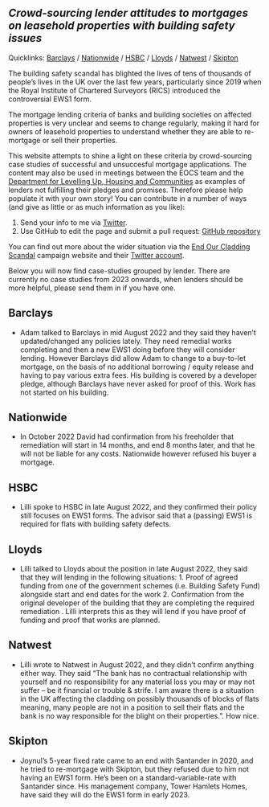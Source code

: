 _Crowd-sourcing lender attitudes to mortgages on leasehold properties with building safety issues_
-------------------------------

Quicklinks: [Barclays](https://jimshady.github.io/leaseholdmortgages/#barclays) / [Nationwide](https://jimshady.github.io/leaseholdmortgages/#nationwide) / [HSBC](https://jimshady.github.io/leaseholdmortgages/#hsbc) / [Lloyds](https://jimshady.github.io/leaseholdmortgages/#lloyds) / [Natwest](https://jimshady.github.io/leaseholdmortgages/#natwest) / [Skipton](https://jimshady.github.io/leaseholdmortgages/#skipton)

The building safety scandal has blighted the lives of tens of thousands of people’s lives in the UK over the last few years, particularly since 2019 when the Royal Institute of Chartered Surveyors (RICS) introduced the controversial EWS1 form.

The mortgage lending criteria of banks and building societies on affected properties is very unclear and seems to change regularly, making it hard for owners of leasehold properties to understand whether they are able to re-mortgage or sell their properties. 

This website attempts to shine a light on these criteria by crowd-sourcing case studies of successful and unsuccesful mortgage applications. The content may also be used in meetings between the EOCS team and the [Department for Levelling Up, Housing and Communities](https://www.gov.uk/government/organisations/department-for-levelling-up-housing-and-communities) as examples of lenders not fulfilling their pledges and promises. Therefore please help populate it with your own story! You can contribute in a number of ways (and give as little or as much information as you like):

1. Send your info to me via [Twitter](https://twitter.com/TheRealJimShady).
2. Use GitHub to edit the page and submit a pull request: [GitHub repository](https://github.com/JimShady/leaseholdmortgages)

You can find out more about the wider situation via the [End Our Cladding Scandal](https://endourcladdingscandal.org) campaign website and their [Twitter account](https://twitter.com/EOCS_Official). 

Below you will now find case-studies grouped by lender. There are currently no case studies from 2023 onwards, when lenders should be more helpful, please send them in if you have one.

## Barclays

* Adam talked to Barclays in mid August 2022 and they said they haven’t updated/changed any policies lately. They need remedial works completing and then a new EWS1 doing before they will consider lending. However Barclays did allow Adam to change to a buy-to-let mortgage, on the basis of no additional borrowing / equity release and having to pay various extra fees. His building is covered by a developer pledge, although Barclays have never asked for proof of this. Work has not started on his building.

## Nationwide

* In October 2022 David had confirmation from his freeholder that remediation will start in 14 months, and end 8 months later, and that he will not be liable for any costs. Nationwide however refused his buyer a mortgage.

## HSBC

* Lilli spoke to HSBC in late August 2022, and they confirmed their policy still focuses on EWS1 forms. The advisor said that a (passing) EWS1 is required for flats with building safety defects.

## Lloyds

* Lilli talked to Lloyds about the position in late August 2022, they said that they will lending in the following situations: 1. Proof of agreed funding from one of the government schemes (i.e. Building Safety Fund) alongside start and end dates for the work 2. Confirmation from the original developer of the building that they are completing the required remediation . Lilli interprets this as they will lend if you have proof of funding and proof that works are planned.

## Natwest

* Lilli wrote to Natwest in August 2022, and they didn’t confirm anything either way. They said “The bank has no contractual relationship with yourself and no responsibility for any material loss you may or may not suffer – be it financial or trouble & strife. I am aware there is a situation in the UK affecting the cladding on possibly thousands of blocks of flats meaning, many people are not in a position to sell their flats and the bank is no way responsible for the blight on their properties.”. How nice.

## Skipton

* Joynul’s 5-year fixed rate came to an end with Santander in 2020, and he tried to re-mortgage with Skipton, but they refused due to him not having an EWS1 form. He’s been on a standard-variable-rate with Santander since. His management company, Tower Hamlets Homes, have said they will do the EWS1 form in early 2023. 
